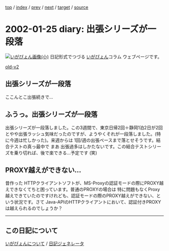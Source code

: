 [top](https://igapyon.github.io/diary/) 
 / [index](https://igapyon.github.io/diary/2002/index.html) 
 / [prev](https://igapyon.github.io/diary/2002/ig020123.html) 
 / [next](https://igapyon.github.io/diary/2002/ig020129.html) 
 / [target](https://igapyon.github.io/diary/2002/ig020125.html) 
 / [source](https://github.com/igapyon/diary/blob/gh-pages/2002/ig020125.html.src.md) 

2002-01-25 diary: 出張シリーズが一段落
=====================================================================================================
[![いがぴょん画像(小)](https://igapyon.github.io/diary/images/iga200306s.jpg "いがぴょん")](https://igapyon.github.io/diary/memo/memoigapyon.html) 日記形式でつづる [いがぴょん](https://igapyon.github.io/diary/memo/memoigapyon.html)コラム ウェブページです。

[old-v2](ig020125-orig.html)

## 出張シリーズが一段落

ここんとこ出張続きで…


## ふうっ。出張シリーズが一段落

出張シリーズが一段落しました。この3週間で、東京日帰2回＋静岡1泊2日が2回とやや出張ラッシュ気味だったのですが、ようやくそれが一段落しました。(特に今週は忙しかった)。来週からは
1回/週の出張ペースまで落とせそうです。結合テストの真っ最中で まあ 出張過多はしかたないです。この結合テストシリーズを乗り切れば、後で楽できる…予定です
(笑)

## PROXY越えができない…

昔作った HTTPクライアントソフトが、MS-Proxyの認証モードの際にPROXY越えできなくてちと困っています。普通のPROXYの場合は 特に問題もなくProxy越えできていたのですけれども、認証モードの際のPROXY越えができない、という状況です。さて
Java-APIのHTTPクライアントにおいて、認証付きPROXYは越えられるのでしょうか？

----------------------------------------------------------------------------------------------------

## この日記について
[いがぴょんについて](https://igapyon.github.io/diary/memo/memoigapyon.html) / [日記ジェネレータ](https://github.com/igapyon/igapyonv3)
